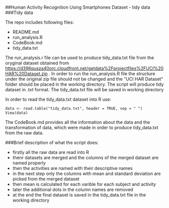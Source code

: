 ##Human Activity Recognition Using Smartphones Dataset - tidy data
###Tidy data

The repo includes following files:
* README.md
* run_analysis.R
* CodeBook.md
* tidy_data.txt

The run_analysis.r file can be used to produce tidy_data.txt file from the oryginal dataset obtained from https://d396qusza40orc.cloudfront.net/getdata%2Fprojectfiles%2FUCI%20HAR%20Dataset.zip . In order to run the run_analysis.R file the structure under the original zip file should not be changed and the "UCI HAR Dataset" folder should be placed in the working directory. The script will produce tidy dataset in .txt format. The tidy_data.txt file will be saved in working directory

In order to read the tidy_data.txt dataset into R use:

	data <- read.table("tidy_data.txt", header = TRUE, sep = " ")
	View(data)

The CodeBook.md provides all the information about the data and the transformation of data, which were made in order to produce tidy_data.txt from the raw data.

###Brief description of what the script does:
* firstly all the raw data are read into R
* thenr datasets are merged and the columns of the merged dataset are named properly
* then the activities are named with their descriptive names
* in the next step only the columns with mean and standard deviation are picked from the merged dataset
* then mean is calculated for each varible for each subject and activity
* later the additional dots in the column names are removed
* at the end the final dataset is saved in the tidy_data.txt file in the working directory